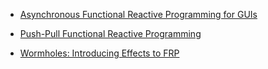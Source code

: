 * [Asynchronous Functional Reactive Programming for GUIs](http://people.seas.harvard.edu/~chong/pubs/pldi13-elm.pdf)

* [Push-Pull Functional Reactive Programming](http://conal.net/papers/push-pull-frp/push-pull-frp.pdf)

* [Wormholes: Introducing Effects to FRP](http://haskell.cs.yale.edu/wp-content/uploads/2012/08/Winograd-Cort-Wormholes.pdf)
